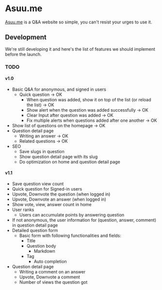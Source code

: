 # Asuu.me
<!-- [![License](https://poser.pugx.org/automattic/jetpack/license.svg)](https://www.gnu.org/licenses/gpl-2.0.html)
[![Code Climate](https://codeclimate.com/github/Automattic/jetpack/badges/gpa.svg)](https://codeclimate.com/github/Automattic/jetpack) -->
[Asuu.me](https://asuu.me/) is a Q&A website so simple, you can't resist your urges to use it.

## Development

We're still developing it and here's the list of features we should implement before the launch.

### TODO

#### v1.0
* Basic Q&A for anonymous, and signed in users
  * Quick question -> OK
    * When question was added, show it on top of the list (or reload the list) -> OK
    * Show alert when the question was added successfully -> OK
    * Clear Input after question was added -> OK
    * Fix multiple alerts when questions added after one another -> OK
* Show list of questions on the homepage -> OK
* Question detail page
  * Writing an answer -> OK
  * Related questions -> OK
* SEO
  * Save slugs in question
  * Show question detail page with its slug
  * Do optimization on home and question detail page

#### v1.1
* Save question view count
* Quick question for Signed-in users
* Upvote, Downvote the question (when logged in)
* Upvote, Downvote an answer (when logged in)
* Show vote, view, answer count in home
* User ranks
  * Users can accumulate points by answering question
* If not anonymous, the user information for (question, answer, comment) in question detail page
* Detailed question form
  * Basic form with following functionalities and fields:
    * Title
    * Question body
      * Markdown
    * Tag
      * Auto completion
* Question detail page
  * Writing a comment on an answer
  * Upvote, Downvote a comment
  * Number of views the question got
